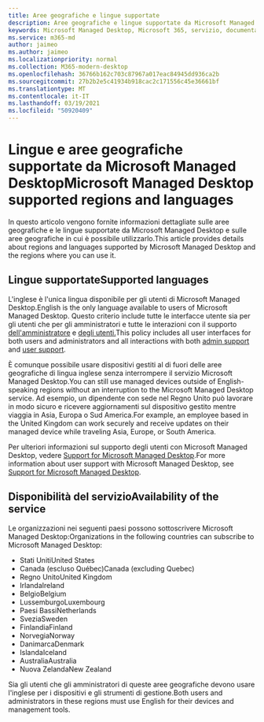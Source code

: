 ```yaml
---
title: Aree geografiche e lingue supportate
description: Aree geografiche e lingue supportate da Microsoft Managed Desktop
keywords: Microsoft Managed Desktop, Microsoft 365, servizio, documentazione
ms.service: m365-md
author: jaimeo
ms.author: jaimeo
ms.localizationpriority: normal
ms.collection: M365-modern-desktop
ms.openlocfilehash: 36766b162c703c87967a017eac84945dd936ca2b
ms.sourcegitcommit: 27b2b2e5c41934b918cac2c171556c45e36661bf
ms.translationtype: MT
ms.contentlocale: it-IT
ms.lasthandoff: 03/19/2021
ms.locfileid: "50920409"
---
```

# <a name="microsoft-managed-desktop-supported-regions-and-languages"></a><span data-ttu-id="5a454-104">Lingue e aree geografiche supportate da Microsoft Managed Desktop</span><span class="sxs-lookup"><span data-stu-id="5a454-104">Microsoft Managed Desktop supported regions and languages</span></span>

<span data-ttu-id="5a454-105">In questo articolo vengono fornite informazioni dettagliate sulle aree geografiche e le lingue supportate da Microsoft Managed Desktop e sulle aree geografiche in cui è possibile utilizzarlo.</span><span class="sxs-lookup"><span data-stu-id="5a454-105">This article provides details about regions and languages supported by Microsoft Managed Desktop and the regions where you can use it.</span></span>

## <a name="supported-languages"></a><span data-ttu-id="5a454-106">Lingue supportate</span><span class="sxs-lookup"><span data-stu-id="5a454-106">Supported languages</span></span>

<span data-ttu-id="5a454-107">L'inglese è l'unica lingua disponibile per gli utenti di Microsoft Managed Desktop.</span><span class="sxs-lookup"><span data-stu-id="5a454-107">English is the only language available to users of Microsoft Managed Desktop.</span></span> <span data-ttu-id="5a454-108">Questo criterio include tutte le interfacce utente sia per gli utenti che per gli amministratori e tutte le interazioni con il supporto [dell'amministratore](../working-with-managed-desktop/admin-support.md) e [degli utenti.](../working-with-managed-desktop/end-user-support.md)</span><span class="sxs-lookup"><span data-stu-id="5a454-108">This policy includes all user interfaces for both users and administrators and all interactions with both [admin support](../working-with-managed-desktop/admin-support.md) and [user support](../working-with-managed-desktop/end-user-support.md).</span></span>


<span data-ttu-id="5a454-109">È comunque possibile usare dispositivi gestiti al di fuori delle aree geografiche di lingua inglese senza interrompere il servizio Microsoft Managed Desktop.</span><span class="sxs-lookup"><span data-stu-id="5a454-109">You can still use managed devices outside of English-speaking regions without an interruption to the Microsoft Managed Desktop service.</span></span> <span data-ttu-id="5a454-110">Ad esempio, un dipendente con sede nel Regno Unito può lavorare in modo sicuro e ricevere aggiornamenti sul dispositivo gestito mentre viaggia in Asia, Europa o Sud America.</span><span class="sxs-lookup"><span data-stu-id="5a454-110">For example, an employee based in the United Kingdom can work securely and receive updates on their managed device while traveling Asia, Europe, or South America.</span></span> 

<span data-ttu-id="5a454-111">Per ulteriori informazioni sul supporto degli utenti con Microsoft Managed Desktop, vedere [Support for Microsoft Managed Desktop](./support.md).</span><span class="sxs-lookup"><span data-stu-id="5a454-111">For more information about user support with Microsoft Managed Desktop, see [Support for Microsoft Managed Desktop](./support.md).</span></span>

## <a name="availability-of-the-service"></a><span data-ttu-id="5a454-112">Disponibilità del servizio</span><span class="sxs-lookup"><span data-stu-id="5a454-112">Availability of the service</span></span>

<span data-ttu-id="5a454-113">Le organizzazioni nei seguenti paesi possono sottoscrivere Microsoft Managed Desktop:</span><span class="sxs-lookup"><span data-stu-id="5a454-113">Organizations in the following countries can subscribe to Microsoft Managed Desktop:</span></span>

- <span data-ttu-id="5a454-114">Stati Uniti</span><span class="sxs-lookup"><span data-stu-id="5a454-114">United States</span></span>
- <span data-ttu-id="5a454-115">Canada (escluso Québec)</span><span class="sxs-lookup"><span data-stu-id="5a454-115">Canada (excluding Quebec)</span></span>
- <span data-ttu-id="5a454-116">Regno Unito</span><span class="sxs-lookup"><span data-stu-id="5a454-116">United Kingdom</span></span>
- <span data-ttu-id="5a454-117">Irlanda</span><span class="sxs-lookup"><span data-stu-id="5a454-117">Ireland</span></span>
- <span data-ttu-id="5a454-118">Belgio</span><span class="sxs-lookup"><span data-stu-id="5a454-118">Belgium</span></span>
- <span data-ttu-id="5a454-119">Lussemburgo</span><span class="sxs-lookup"><span data-stu-id="5a454-119">Luxembourg</span></span>
- <span data-ttu-id="5a454-120">Paesi Bassi</span><span class="sxs-lookup"><span data-stu-id="5a454-120">Netherlands</span></span>
- <span data-ttu-id="5a454-121">Svezia</span><span class="sxs-lookup"><span data-stu-id="5a454-121">Sweden</span></span>
- <span data-ttu-id="5a454-122">Finlandia</span><span class="sxs-lookup"><span data-stu-id="5a454-122">Finland</span></span>
- <span data-ttu-id="5a454-123">Norvegia</span><span class="sxs-lookup"><span data-stu-id="5a454-123">Norway</span></span>
- <span data-ttu-id="5a454-124">Danimarca</span><span class="sxs-lookup"><span data-stu-id="5a454-124">Denmark</span></span>
- <span data-ttu-id="5a454-125">Islanda</span><span class="sxs-lookup"><span data-stu-id="5a454-125">Iceland</span></span>
- <span data-ttu-id="5a454-126">Australia</span><span class="sxs-lookup"><span data-stu-id="5a454-126">Australia</span></span>
- <span data-ttu-id="5a454-127">Nuova Zelanda</span><span class="sxs-lookup"><span data-stu-id="5a454-127">New Zealand</span></span>

<span data-ttu-id="5a454-128">Sia gli utenti che gli amministratori di queste aree geografiche devono usare l'inglese per i dispositivi e gli strumenti di gestione.</span><span class="sxs-lookup"><span data-stu-id="5a454-128">Both users and administrators in these regions must use English for their devices and management tools.</span></span>